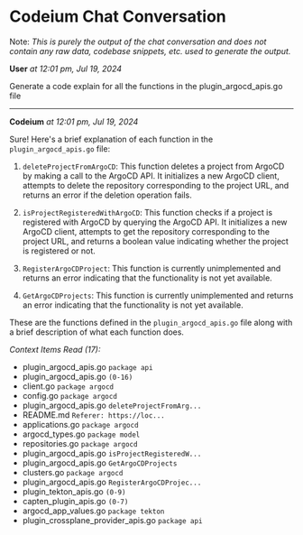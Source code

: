 # Codeium Chat Conversation

Note: _This is purely the output of the chat conversation and does not contain any raw data, codebase snippets, etc. used to generate the output._

**User** _at 12:01 pm, Jul 19, 2024_

Generate a code explain for all the functions in the plugin_argocd_apis.go file

---

**Codeium** _at 12:01 pm, Jul 19, 2024_

Sure! Here's a brief explanation of each function in the `plugin_argocd_apis.go` file:

1. `deleteProjectFromArgoCD`: This function deletes a project from ArgoCD by making a call to the ArgoCD API. It initializes a new ArgoCD client, attempts to delete the repository corresponding to the project URL, and returns an error if the deletion operation fails.

2. `isProjectRegisteredWithArgoCD`: This function checks if a project is registered with ArgoCD by querying the ArgoCD API. It initializes a new ArgoCD client, attempts to get the repository corresponding to the project URL, and returns a boolean value indicating whether the project is registered or not.

3. `RegisterArgoCDProject`: This function is currently unimplemented and returns an error indicating that the functionality is not yet available.

4. `GetArgoCDProjects`: This function is currently unimplemented and returns an error indicating that the functionality is not yet available.

These are the functions defined in the `plugin_argocd_apis.go` file along with a brief description of what each function does.

_Context Items Read (17):_

- plugin_argocd_apis.go `package api`
- plugin_argocd_apis.go `(0-16)`
- client.go `package argocd`
- config.go `package argocd`
- plugin_argocd_apis.go `deleteProjectFromArg...`
- README.md `Referer: https://loc...`
- applications.go `package argocd`
- argocd_types.go `package model`
- repositories.go `package argocd`
- plugin_argocd_apis.go `isProjectRegisteredW...`
- plugin_argocd_apis.go `GetArgoCDProjects`
- clusters.go `package argocd`
- plugin_argocd_apis.go `RegisterArgoCDProjec...`
- plugin_tekton_apis.go `(0-9)`
- capten_plugin_apis.go `(0-7)`
- argocd_app_values.go `package tekton`
- plugin_crossplane_provider_apis.go `package api`
